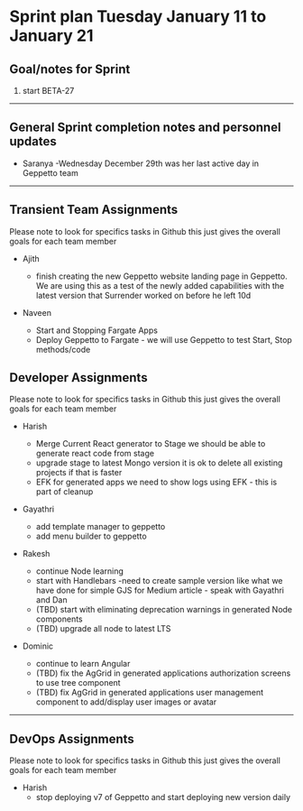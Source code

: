 # Sprint plan Tuesday January 11 to January 21

## Goal/notes for Sprint

1. start BETA-27

---

## General Sprint completion notes and personnel updates

- Saranya
  -Wednesday December 29th was her last active day in Geppetto team

---

## Transient Team Assignments

Please note to look for specifics tasks in Github this just gives the overall goals for each team member

- Ajith
  - finish creating the new Geppetto website landing page in Geppetto. We are using this as a test of the newly added capabilities with the latest version that Surrender worked on before he left 10d

- Naveen
  - Start and Stopping Fargate Apps
  - Deploy Geppetto to Fargate - we will use Geppetto to test Start, Stop methods/code

## Developer Assignments

Please note to look for specifics tasks in Github this just gives the overall goals for each team member

- Harish
  - Merge Current React generator to Stage
  we should be able to generate react code from stage
  - upgrade stage to latest Mongo version
  it is ok to delete all existing projects if that is faster
  - EFK for generated apps 
  we need to show logs using EFK - this is part of cleanup

- Gayathri
  - add template manager to geppetto
  - add menu builder to geppetto
  
- Rakesh
  - continue Node learning
  - start with Handlebars
   -need to create sample version like what we have done for simple GJS for Medium article - speak with Gayathri and Dan
  - (TBD) start with eliminating deprecation warnings in generated Node components
  - (TBD) upgrade all node to latest LTS

- Dominic
  - continue to learn Angular
  - (TBD) fix the AgGrid in generated applications authorization screens to use tree component
  - (TBD) fix AgGrid in generated applications user management component to add/display user images or avatar

---

## DevOps Assignments

Please note to look for specifics tasks in Github this just gives the overall goals for each team member

- Harish
  - stop deploying v7 of Geppetto and start deploying new version daily